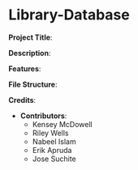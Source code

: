 # Library-Database

**Project Title**: 

**Description**: 

**Features**:
   
**File Structure**: 

**Credits**:
 - **Contributors**:
     - Kensey McDowell
     - Riley Wells
     - Nabeel Islam
     - Erik Apruda
     - Jose Suchite
